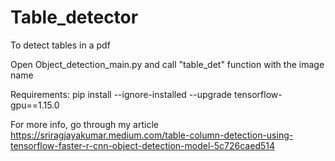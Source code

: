 # Table_detector
To detect tables in a pdf

Open Object_detection_main.py and call "table_det" function with the image name 

Requirements: pip install --ignore-installed --upgrade tensorflow-gpu==1.15.0

For more info, go through my article https://sriragjayakumar.medium.com/table-column-detection-using-tensorflow-faster-r-cnn-object-detection-model-5c726caed514
